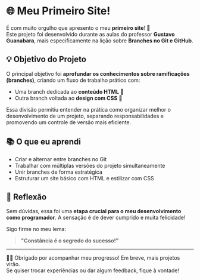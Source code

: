 # 🌐 Meu Primeiro Site!

É com muito orgulho que apresento o meu **primeiro site**! 🚀  
Este projeto foi desenvolvido durante as aulas do professor **Gustavo Guanabara**, mais especificamente na lição sobre **Branches no Git e GitHub**.

## 💡 Objetivo do Projeto

O principal objetivo foi **aprofundar os conhecimentos sobre ramificações (branches)**, criando um fluxo de trabalho prático com:

- Uma branch dedicada ao **conteúdo HTML** 🧱
- Outra branch voltada ao **design com CSS** 🎨

Essa divisão permitiu entender na prática como organizar melhor o desenvolvimento de um projeto, separando responsabilidades e promovendo um controle de versão mais eficiente.

## 📚 O que eu aprendi

- Criar e alternar entre branches no Git
- Trabalhar com múltiplas versões do projeto simultaneamente
- Unir branches de forma estratégica
- Estruturar um site básico com HTML e estilizar com CSS

## 🧠 Reflexão

Sem dúvidas, essa foi uma **etapa crucial para o meu desenvolvimento como programador**. A sensação é de dever cumprido e muita felicidade!

Sigo firme no meu lema:  
> **"Constância é o segredo do sucesso!"**

---

👨‍💻 Obrigado por acompanhar meu progresso! Em breve, mais projetos virão.  
Se quiser trocar experiências ou dar algum feedback, fique à vontade!

